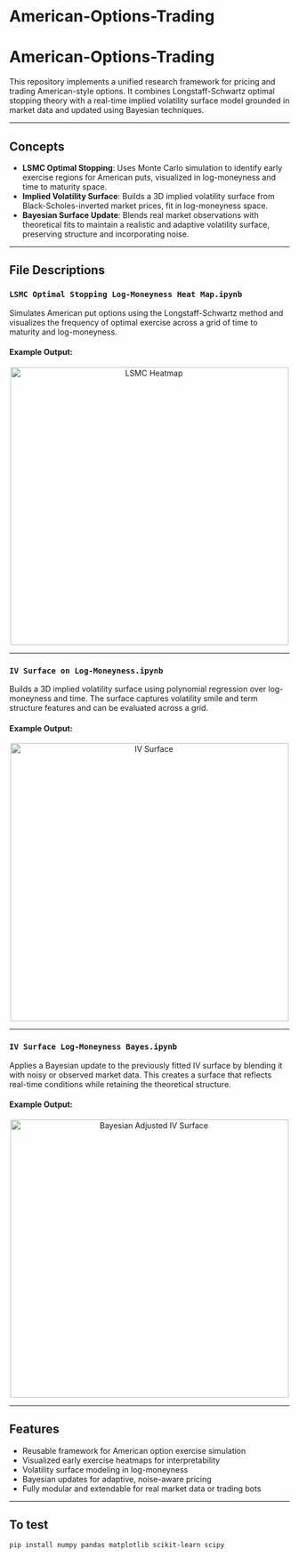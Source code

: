 # American-Options-Trading
# American-Options-Trading

This repository implements a unified research framework for pricing and trading American-style options. It combines Longstaff-Schwartz optimal stopping theory with a real-time implied volatility surface model grounded in market data and updated using Bayesian techniques.

---

## Concepts

- **LSMC Optimal Stopping**: Uses Monte Carlo simulation to identify early exercise regions for American puts, visualized in log-moneyness and time to maturity space.
- **Implied Volatility Surface**: Builds a 3D implied volatility surface from Black-Scholes-inverted market prices, fit in log-moneyness space.
- **Bayesian Surface Update**: Blends real market observations with theoretical fits to maintain a realistic and adaptive volatility surface, preserving structure and incorporating noise.

---

## File Descriptions

### `LSMC Optimal Stopping Log-Moneyness Heat Map.ipynb`

Simulates American put options using the Longstaff-Schwartz method and visualizes the frequency of optimal exercise across a grid of time to maturity and log-moneyness.

#### Example Output:

<p align="center">
  <img src="images/Optimal_Stopping_Heatmap.png" alt="LSMC Heatmap" width="500"/>
</p>

---

### `IV Surface on Log-Moneyness.ipynb`

Builds a 3D implied volatility surface using polynomial regression over log-moneyness and time. The surface captures volatility smile and term structure features and can be evaluated across a grid.

#### Example Output:

<p align="center">
  <img src="images/IV_Surface.png" alt="IV Surface" width="500"/>
</p>

---

### `IV Surface Log-Moneyness Bayes.ipynb`

Applies a Bayesian update to the previously fitted IV surface by blending it with noisy or observed market data. This creates a surface that reflects real-time conditions while retaining the theoretical structure.

#### Example Output:

<p align="center">
  <img src="images/IV_Surface_Bayes.png" alt="Bayesian Adjusted IV Surface" width="500"/>
</p>

---

## Features

- Reusable framework for American option exercise simulation
- Visualized early exercise heatmaps for interpretability
- Volatility surface modeling in log-moneyness
- Bayesian updates for adaptive, noise-aware pricing
- Fully modular and extendable for real market data or trading bots

---

## To test

```bash
pip install numpy pandas matplotlib scikit-learn scipy
